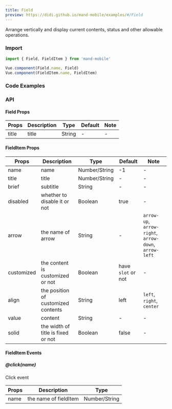 ```yaml
---
title: Field
preview: https://didi.github.io/mand-mobile/examples/#/Field
---
```


Arrange vertically and display current contents, status and other allowable operations.

### Import

```javascript
import { Field, FieldItem } from 'mand-mobile'

Vue.component(Field.name, Field)
Vue.component(FieldItem.name, FieldItem)
```

### Code Examples
<!-- DEMO -->

### API

#### Field Props
|Props | Description | Type | Default | Note|
|----|-----|------|------|------|
|title|title|String|-|-|

#### FieldItem Props
|Props | Description | Type | Default | Note|
|----|-----|------|------|------|
|name|name|Number/String|-1|-|
|title|title|Number/String|-|-|
|brief|subtitle|String|-|-|
|disabled|whether to disable it or not|Boolean|true|-|
|arrow|the name of arrow|String|-|`arrow-up`, `arrow-right`, `arrow-down`, `arrow-left`|
|customized|the content is customized or not|Boolean|have `slot` or not|-|
|align|the position of customized contents|String|left|`left`, `right`, `center`|
|value|content|String|-|-|
|solid|the width of title is fixed or not|Boolean|false|-|

#### FieldItem Events

##### @click(name)

Click event

|Props | Description | Type | 
|----|-----|------|
|name|the name of fieldItem|Number/String|